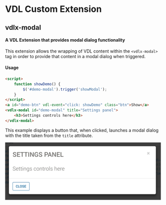 # VDL Custom Extension
## vdlx-modal
#### A VDL Extension that provides modal dialog functionality

This extension allows the wrapping of VDL content within the `<vdlx-modal>` tag in order to provide that content in a modal dialog when triggered.

#### Usage
```html
<script>
    function showDemo() {
        $('#demo-modal').trigger('showModal');
    }
</script>
<a id="demo-btn" vdl-event="click: showDemo" class="btn">Show</a>
<vdlx-modal id="demo-modal" title="Settings panel">
    <h3>Settings controls here</h3>
</vdlx-modal>
```
This example displays a button that, when clicked, launches a modal dialog with the title taken from the `title` attribute.

![vdlx-modal](../gfx/vdlx-modal1.png) 